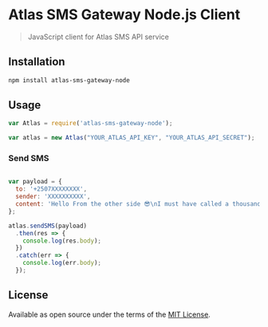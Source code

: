 
# Atlas SMS Gateway Node.js Client
> JavaScript client for Atlas SMS API service

## Installation

```bash
npm install atlas-sms-gateway-node
```

## Usage

```javascript
var Atlas = require('atlas-sms-gateway-node');

var atlas = new Atlas("YOUR_ATLAS_API_KEY", "YOUR_ATLAS_API_SECRET");

```


### Send SMS
```javascript

var payload = {
  to: '+2507XXXXXXXX‬',
  sender: 'XXXXXXXXXX',
  content: 'Hello From the other side 😎\nI must have called a thousand times.'
};

atlas.sendSMS(payload)
  .then(res => {
    console.log(res.body);
  })
  .catch(err => {
    console.log(err.body);
  });

```

## License

Available as open source under the terms of the [MIT License](http://opensource.org/licenses/MIT).

